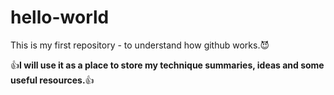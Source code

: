 # hello-world

This is my first repository - to understand how github works.:smiling_imp:

:thumbsup:**I will use it as a place to store my technique summaries, ideas and some useful resources.**:thumbsup:
